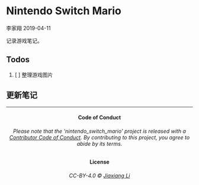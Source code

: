 Nintendo Switch Mario
================
李家翔
2019-04-11

<!-- README.md is generated from README.Rmd. Please edit that file -->

记录游戏笔记。

## Todos

1.  [ ] 整理游戏图片

## 更新笔记

-----

<h4 align="center">

**Code of Conduct**

</h4>

<h6 align="center">

Please note that the ‘nintendo\_switch\_mario’ project is released with
a [Contributor Code of Conduct](CODE_OF_CONDUCT.md). By contributing to
this project, you agree to abide by its terms.

</h6>

<h4 align="center">

**License**

</h4>

<h6 align="center">

CC-BY-4.0 © [Jiaxiang Li](LICENSE.md)

</h6>
